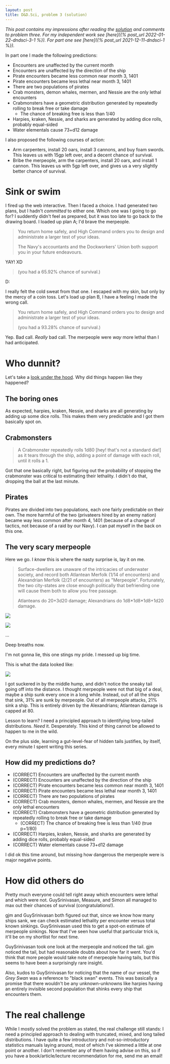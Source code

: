 ```yaml
---
layout: post
title: D&D.Sci, problem 3 (solution)
---
```

*This post contains my impressions after reading the [solution](https://www.lesswrong.com/posts/8KGivZgB8ixykBBGs/d-and-d-sci-april-2021-evaluation-and-ruleset) and comments to problem three. For my independent work see [here]({% post_url 2022-01-22-dndsci-3-1 %}). For part one see [here]({% post_url 2021-12-11-dndsci-1 %}).*

In part one I made the following predictions:
- Encounters are unaffected by the current month
- Encounters are unaffected by the direction of the ship
- Pirate encounters became less common near month 3, 1401
- Pirate encounters became less lethal near month 3, 1401
- There are two populations of pirates
- Crab monsters, demon whales, mermen, and Nessie are the only lethal encounters
- Crabmonsters have a geometric distribution generated by repeatedly rolling to break free or take damage
    - The chance of breaking free is less than 1/40
- Harpies, kraken, Nessie, and sharks are generated by adding dice rolls, probably equal-sided
- Water elementals cause 73+d12 damage

I also proposed the following courses of action:
- Arm carpenters, install 20 oars, install 3 cannons, and buy foam swords. This leaves us with 15gp left over, and a decent chance of survival.
- Bribe the merpeople, arm the carpenters, install 20 oars, and install 1 cannon. This leaves us with 5gp left over, and gives us a very slightly better chance of survival.

# Sink or swim
I fired up the web interactive.
Then I faced a choice.
I had generated two plans, but I hadn't *committed* to either one.
Which one was I going to go for?
I suddently didn't feel as prepared, but it was too late to go back to the drawing board.
I loaded up plan A; I'd brave the merpeople.

> You return home safely, and High Command orders you to design and administrate a larger test of your ideas.
>
> The Navy's accountants and the Dockworkers' Union both support you in your future endeavours.

YAY! XD

> (you had a 65.92% chance of survival.)

D:

I really felt the cold sweat from that one.
I escaped with my skin, but only by the mercy of a coin toss.
Let's load up plan B, I have a feeling I made the wrong call.

> You return home safely, and High Command orders you to design and administrate a larger test of your ideas.
>
> (you had a 93.28% chance of survival.)

Yep. Bad call. *Really* bad call.
The merpeople were *way* more lethal than I had anticipated.

# Who dunnit?
Let's take a [look under the hood](https://www.lesswrong.com/s/gDiScDuMrWNpzwNSJ/p/8KGivZgB8ixykBBGs).
Why did things happen like they happened?

## The boring ones
As expected, harpies, kraken, Nessie, and sharks are all generating by adding up some dice rolls. This makes them very predictable and I got them basically spot on.

## Crabmonsters
> A Crabmonster repeatedly rolls 1d80 [hey! that's not a standard die!] as it tears through the ship, adding a point of damage with each roll, until it rolls a 1.

Got that one basically right, but figuring out the probability of stopping the crabmonster was critical to estimating their lethality. I didn't do that, dropping the ball at the last minute.

## Pirates
Pirates are divided into two populations, each one fairly predictable on their own. The more harmful of the two (privateers hired by an enemy nation) became way less common after month 4, 1401 (because of a change of tactics, not because of a raid by our Navy). I can pat myself in the back on this one.

## The very scary merpeople
Here we go. I *know* this is where the nasty surprise is, lay it on me.

> Surface-dwellers are unaware of the intricacies of underwater society, and record both Atlantean Merfolk (1/14 of encounters) and Alexandrian Merfolk (2/21 of encounters) as "Merpeople". Fortunately, the two city-states are close enough politically that befriending one will cause them both to allow you free passage.
>
> Atlanteans do 20+3d20 damage; Alexandrians do 1d8\*1d8\*1d8+1d20 damage.

![](/assets/img/dndsci-3-2.1.png)

![](/assets/img/dndsci-3-2.2.png)

...

Deep breaths now.

I'm not gonna lie, this one stings my pride.
I messed up big time.

This is what the data looked like:

![](/assets/img/dndsci-3-2.3.png)

I got suckered in by the middle hump, and didn't notice the sneaky tail going off into the distance.
I thought merpeople were not that big of a deal, maybe a ship sunk every once in a long while.
Instead, out of all the ships that sink, 31% are sunk by merpeople.
Out of all merpeople attacks, 21% sink a ship.
This is entirely driven by the Alexandrians; Atlantean damage is capped at 80.

Lesson to learn?
I need a principled approach to identifying long-tailed distributions.
*Need* it.
Desperately.
This kind of thing cannot be allowed to happen to me in the wild.

On the plus side, learning a gut-level-fear of hidden tails justifies, by itself, every minute I spent writing this series.

## How did my predictions do?
- (CORRECT) Encounters are unaffected by the current month
- (CORRECT) Encounters are unaffected by the direction of the ship
- (CORRECT) Pirate encounters became less common near month 3, 1401
- (CORRECT) Pirate encounters became less lethal near month 3, 1401
- (CORRECT) There are two populations of pirates
- (CORRECT) Crab monsters, demon whales, mermen, and Nessie are the only lethal encounters
- (CORRECT) Crabmonsters have a geometric distribution generated by repeatedly rolling to break free or take damage
    - (CORRECT) The chance of breaking free is less than 1/40 (true p=1/80)
- (CORRECT) Harpies, kraken, Nessie, and sharks are generated by adding dice rolls, probably equal-sided
- (CORRECT) Water elementals cause 73+d12 damage

I did ok this time around, but missing how dangerous the merpeople were is major negative points.

# How did others do
Pretty much everyone could tell right away which encounters were lethal and which were not.
GuySrinivasan, Measure, and Simon all managed to max out their chances of survival (congratulations!).

gjm and GuySrinivasan both figured out that, since we know how many ships sank, we can check estimated lethality per encounter versus total known sinkings.
GuySrinivasan used this to get a spot-on estimate of merpeople sinkings.
Now that I've seen how useful that particular trick is, it'll be on my shortlist for next time.

GuySrinivasan took one look at the merpeople and noticed the tail.
gjm noticed the tail, but had reasonable doubts about how far it went.
You'd think that more people would take note of merpeople having tails, but this seems to have been a surprisingly rare insight.

Also, kudos to GuySrinivasan for noticing that the name of our vessel, the *Grey Swan* was a reference to "black swan" events.
This was basically a promise that there wouldn't be any unknown-unknowns like harpies having an entirely invisible second population that shinks every ship that encounters them.

# The real challenge
While I mostly solved the problem as stated, the real challenge still stands: I need a principled approach to dealing with truncated, mixed, and long tailed distributions.
I have quite a few introductory and not-so-introductory statistics manuals laying around, most of which I've skimmed a little at one point or another.
I don't remember any of them having advise on this, so if you have a book/article/lecture recommendation for me, send me an email!

